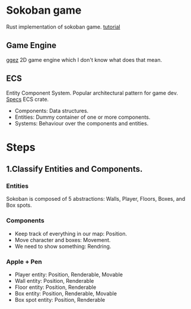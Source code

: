 # Sokoban game
Rust implementation of sokoban game.
[tutorial](https://sokoban.iolivia.me/c01-00-intro.html)

## Game Engine

[ggez](https://ggez.rs/) 2D game engine which I don't know what does that mean.

## ECS

Entity Component System. Popular architectural pattern for game dev.
[Specs](https://specs.amethyst.rs/docs/tutorials/) ECS crate.

- Components: Data structures.
- Entities: Dummy container of one or more components.
- Systems: Behaviour over the components and entities.

# Steps

## 1.Classify Entities and Components.

### Entities

Sokoban is composed of 5 abstractions: Walls, Player, Floors, Boxes, and Box spots.

### Components

- Keep track of everything in our map: Position.
- Move character and boxes: Movement.
- We need to show something: Rendring.

### Apple + Pen

- Player entity: Position, Renderable, Movable
- Wall entity: Position, Renderable
- Floor entity: Position, Renderable
- Box entity: Position, Renderable, Movable
- Box spot entity: Position, Renderable
